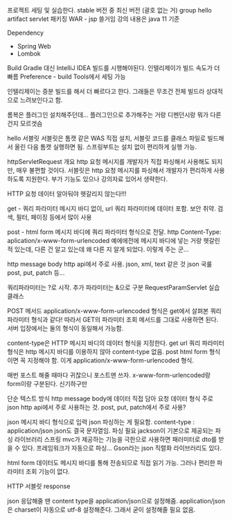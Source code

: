 프로젝트 세팅 및 실습한다.
stable 버전 중 최신 버전 (괄호 없는 거)
group hello
artifact servlet
패키징 WAR - jsp 쓸거임
강의 내용은 java 11 기준

Dependency
- Spring Web
- Lombok

Build
Gradle 대신 IntelliJ IDEA 빌드를 시행해야된다.
인텔리제이가 빌드 속도가 더 빠름
Preference - build Tools에서 세팅 가능

인텔리제이는 증분 빌드를 해서 더 빠르다고 한다.
그래들은 무조건 전체 빌드라 상대적으로 느려보인다고 함.

롬복은 플러그인 설치해주던데... 플러그인으로 추가해주는 거랑 디펜던시랑 뭐가 다른 건지 모르겟슴


hello 서블릿
서블릿은 톰캣 같은 WAS 직접 설치, 서블릿 코드를 클래스 파일로 빌드해서 올린 다음 톰캣 실행하면 됨.
스프링부트는 설치 없이 편리하게 실행 가능.


httpServletRequest 개요
http 요청 메시지를 개발자가 직접 파싱해서 사용해도 되지만, 매우 불편할 것이다. 서블릿은 http 요청 메시지를 파싱해서 개발자가 편리하게 사용하도록 지원한다.
부가 기능도 있으나 강의자료 있어서 생략한다.


HTTP 요청 데이터
알아둬야 헷갈리지 않는다!!!

get - 쿼리 파라미터
메시지 바디 없이, url 쿼리 파라미터에 데이터 포함.
보안 취약.
검색, 필터, 페이징 등에서 많이 사용

post - html form
메시지 바디에 쿼리 파라미터 형식으로 전달.
http Content-Type: aplication/x-www-form-urlencoded
예에에전에 메시지 바디에 넣는 거랑 헷갈린 적 있는데, 다른 건 알고 있는데 왜 다른 지 알게 되었다. 이렇게 주는 군...

http message body
http api에서 주로 사용. json, xml, text 같은 것
json 국룰
post, put, patch 등...


쿼리파라미터는 ?로 시작.
추가 파라미터는 &으로 구분
RequestParamServlet 실습 클래스


POST 메서드
application/x-www-form-urlencoded 형식은 get에서 살펴본 쿼리 파라미터 형식과 같다! 따라서 GET의 파라미터 조회 메서드를 그대로 사용하면 된다.
서버 입장에서는 둘의 형식이 동일해서 가능함.

content-type은 HTTP 메시지 바디의 데이터 형식을 지정한다.
get url 쿼리 파라미터 형식은 http 메시지 바디를 이용하지 않아 content-type 없음.
post html form 형식이면 꼭 지정해야 함. 이게 application/x-www-form-urlencoded 형식.

매번 포스트 해줄 때마다 귀찮으니 포스트맨 쓰자.
x-www-form-urlencoded랑 form이랑 구분된다. 신기하구만


단순 텍스트 방식
http message body에 데이터 직접 담아 요청
데이터 형식 주로 json
http api에서 주로 사용하는 것.
post, put, patch에서 주로 사용?

json 메시지 바디 형식으로 입력
json 파싱하는 게 필요함.
content-type : application/json
json도 결국 문자열임. 파싱 필요
jackson이 기본으로 제공되는 파싱 라이브러리
스프링 mvc가 제공하는 기능을 극한으로 사용하면 패러미터로 dto를 받을 수 있다. 프레임워크가 자동으로 파싱...
Gson라는 json 직렬화 라이브러리도 있다.

html form 데이터도 메시지 바디를 통해 전송되므로 직접 읽기 가능. 그러나 편리한 파라미터 조회 기능이 없다.


HTTP 서블릿 response


json 응답해줄 땐 content type을 application/json으로 설정해줌.
application/json은 charset이 자동으로 utf-8 설정해준다.
그래서 굳이 설정해줄 필요 없음.